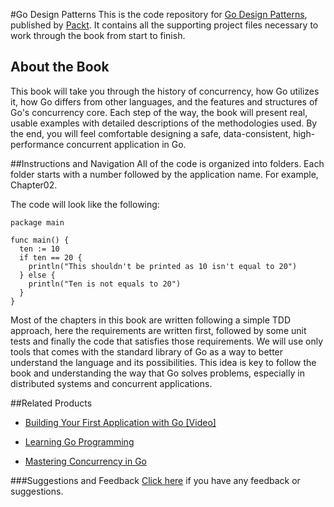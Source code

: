 #Go Design Patterns
This is the code repository for [Go Design Patterns](https://www.packtpub.com/application-development/go-design-patterns?utm_source=github&utm_medium=repository&utm_campaign=9781786466204), published by [Packt](https://www.packtpub.com/?utm_source=github). It contains all the supporting project files necessary to work through the book from start to finish.
## About the Book
This book will take you through the history of concurrency, how Go utilizes it, how Go differs from other languages, and the features and structures of Go's concurrency core. Each step of the way, the book will present real, usable examples with detailed descriptions of the methodologies used. By the end, you will feel comfortable designing a safe, data-consistent, high-performance concurrent application in Go.


##Instructions and Navigation
All of the code is organized into folders. Each folder starts with a number followed by the application name. For example, Chapter02.



The code will look like the following:
```
package main

func main() {
  ten := 10
  if ten == 20 {
    println("This shouldn't be printed as 10 isn't equal to 20")
  } else {
    println("Ten is not equals to 20")
  }
}
```

Most of the chapters in this book are written following a simple TDD approach, here the requirements are written first, followed by some unit tests and finally the code that satisfies those requirements. We will use only tools that comes with the standard library of Go as a way to better understand the language and its possibilities. This idea is key to follow the book and understanding the way that Go solves problems, especially in distributed systems and concurrent applications.

##Related Products
* [Building Your First Application with Go [Video]](https://www.packtpub.com/application-development/building-your-first-application-go-video?utm_source=github&utm_medium=repository&utm_campaign=9781783283811)

* [Learning Go Programming](https://www.packtpub.com/application-development/learning-go-programming?utm_source=github&utm_medium=repository&utm_campaign=9781784395438)

* [Mastering Concurrency in Go](https://www.packtpub.com/application-development/mastering-concurrency-go?utm_source=github&utm_medium=repository&utm_campaign=9781783983483)

###Suggestions and Feedback
[Click here](https://docs.google.com/forms/d/e/1FAIpQLSe5qwunkGf6PUvzPirPDtuy1Du5Rlzew23UBp2S-P3wB-GcwQ/viewform) if you have any feedback or suggestions.
